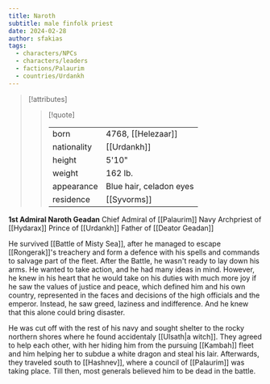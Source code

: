 ```yaml
---
title: Naroth
subtitle: male finfolk priest
date: 2024-02-28
author: sfakias
tags:
  - characters/NPCs
  - characters/leaders
  - factions/Palaurim
  - countries/Urdankh
---
```

> [!attributes]
> 
> > [!quote]
> >
> > | | |
> > | --- | --- |
> > | born | 4768, [[Helezaar]] |
> > | nationality | [[Urdankh]] |
> > | height | 5'10" |
> > | weight | 162 lb. |
> > | appearance | Blue hair, celadon eyes |
> > | residence | [[Syvorms]] |

**1st Admiral Naroth Geadan**
Chief Admiral of [[Palaurim]] Navy
Archpriest of [[Hydarax]]
Prince of [[Urdankh]]
Father of [[Deator Geadan]]

He survived [[Battle of Misty Sea]], after he managed to escape [[Rongerak]]'s treachery and form a defence with his spells and commands to salvage part of the fleet. After the Battle, he wasn't ready to lay down his arms. He wanted to take action, and he had many ideas in mind. However, he knew in his heart that he would take on his duties with much more joy if he saw the values of justice and peace, which defined him and his own country, represented in the faces and decisions of the high officials and the emperor. Instead, he saw greed, laziness and indifference. And he knew that this alone could bring disaster. 

He was cut off with the rest of his navy and sought shelter to the rocky northern shores where he found accidentaly [[Ulsath|a witch]]. They agreed to help each other, with her hiding him from the pursuing [[Kambah]] fleet and him helping her to subdue a white dragon and steal his lair. Afterwards, they traveled south to [[Hashnev]], where a council of [[Palaurim]] was taking place. Till then, most generals believed him to be dead in the battle.